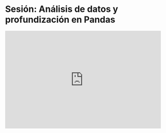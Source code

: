 <h1>Sesión: Análisis de datos y profundización en Pandas</h1>
<iframe width="100%" height="315" src="https://www.youtube.com/embed/ACHpj-yg6F8" title="YouTube video player" frameborder="0" allow="accelerometer; autoplay; clipboard-write; encrypted-media; gyroscope; picture-in-picture" allowfullscreen></iframe>